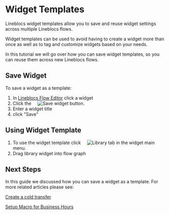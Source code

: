 # Widget Templates

Lineblocs widget templates allow you to save and reuse widget settings across multiple Lineblocs flows. 

Widget templates can be used to avoid having to create a widget more than once as well as to tag and customize widgets based on your needs.

In this tutorial we will go over how you can save widget templates, so you can reuse them across new Lineblocs flows.

## Save Widget

To save a widget as a template:

1. In [Lineblocs Flow Editor](https://app.lineblocs.com/#/flows/new) click a widget
2. Click the &nbsp;&nbsp;&nbsp;&nbsp;![Save widget](/img/frontend/docs/widget-templates/save.png) button.
3. Enter a widget title
4. click "Save"

## Using Widget Template

1. To use the widget template click &nbsp;&nbsp;&nbsp;&nbsp;![Library](/img/frontend/docs/widget-templates/library.png) tab in the widget main menu.
2. Drag library widget into flow graph                                   

## Next Steps

In this guide we discussed how you can save a widget as a template. For more related articles please see:

[Create a cold transfer](https://lineblocs.com/resources/quickstarts/setup-cold-transfers)

[Setup Macro for Business Hours](https://lineblocs.com/resources/quickstarts/business-hours-with-custom-macros)